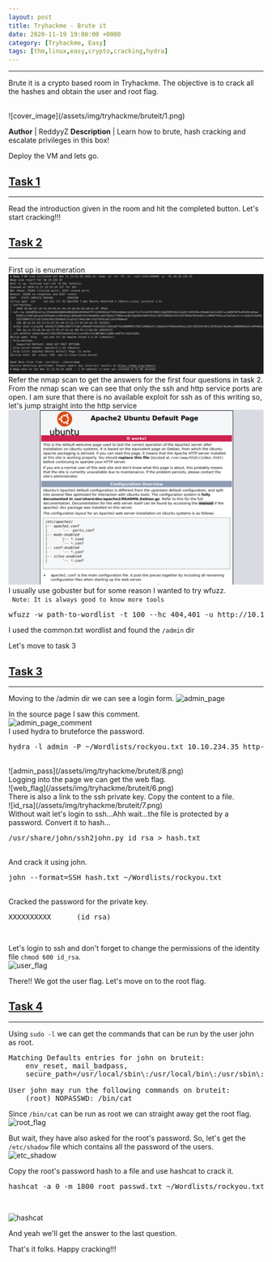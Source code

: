 ```yaml
---
layout: post
title: Tryhackme - Brute it
date: 2020-11-19 19:00:00 +0000
category: [Tryhackme, Easy]
tags: [thm,linux,easy,crypto,cracking,hydra]
---
```


---
<p>Brute it is a crypto based room in Tryhackme. The objective is to crack all the hashes and obtain the user and root flag.</p>
<br>
![cover_image](/assets/img/tryhackme/bruteit/1.png)

**Author** | ReddyyZ
**Description** | Learn how to brute, hash cracking and escalate privileges in this box!

<p>Deploy the VM and lets go.</p>

## <ins>Task 1</ins>
---
Read the introduction given in the room and hit the completed button. Let's start cracking!!!

## <ins>Task 2</ins>
---
First up is enumeration
<br>
![nmap_scan](/assets/img/tryhackme/bruteit/nmap_scan.png)
<br>
Refer the nmap scan to get the answers for the first four questions in task 2. From the nmap scan we can see that only the ssh and http service ports are open. I am sure that there is no available exploit for ssh as of this writing so, let's jump straight into the http service
<br>
![http_service](/assets/img/tryhackme/bruteit/2.png)
<br>
I usually use gobuster but for some reason I wanted to try wfuzz.
<br>
``` Note: It is always good to know more tools```
<br>
<pre>wfuzz -w path-to-wordlist -t 100 --hc 404,401 -u http://10.10.224.136/FUZZ</pre>

I used the common.txt wordlist and found the ```/admin``` dir

Let's move to task 3

## <ins>Task 3</ins>
---
Moving to the /admin dir we can see a login form.
![admin_page](/assets/img/tryhackme/bruteit/3.png)
<br>

In the source page I saw this comment.
<br>
![admin_page_comment](/assets/img/tryhackme/bruteit/4.png)
<br>
I used hydra to bruteforce the password.
<br>
<pre>hydra -l admin -P ~/Wordlists/rockyou.txt 10.10.234.35 http-post-form "/admin:user=^USER^&pass=^PASS^:Username or password invalid" -f -t 50</pre>
<br>
![admin_pass](/assets/img/tryhackme/bruteit/8.png)
<br>
Logging into the page we can get the web flag.
<br>
![web_flag](/assets/img/tryhackme/bruteit/6.png)
<br>
There is also a link to the ssh private key. Copy the content to a file.
<br>
![id_rsa](/assets/img/tryhackme/bruteit/7.png)
<br>
Without wait let's login to ssh...Ahh wait...the file is protected by a password. Convert it to hash...
<br>
<pre>/usr/share/john/ssh2john.py id_rsa > hash.txt</pre>
<br>
And crack it using john.
<br>
<pre>john --format=SSH hash.txt ~/Wordlists/rockyou.txt</pre>
<br>
Cracked the password for the private key.
<br>
<pre>XXXXXXXXXX      (id_rsa)</pre>
<br>

Let's login to ssh and don't forget to change the permissions of the identity file ```chmod 600 id_rsa```.
<br>
![user_flag](/assets/img/tryhackme/bruteit/9.png)
<br>

There!! We got the user flag. Let's move on to the root flag.

## <ins>Task 4</ins>
---
Using ```sudo -l``` we can get the commands that can be run by the user john as root.
<br>

<pre>
Matching Defaults entries for john on bruteit:
    env_reset, mail_badpass,
    secure_path=/usr/local/sbin\:/usr/local/bin\:/usr/sbin\:/usr/bin\:/sbin\:/bin\:/snap/bin

User john may run the following commands on bruteit:
    (root) NOPASSWD: /bin/cat
</pre>

Since ```/bin/cat``` can be run as root we can straight away get the root flag.
<br>
![root_flag](/assets/img/tryhackme/bruteit/10.png)
<br>

But wait, they have also asked for the root's password. So, let's get the ```/etc/shadow``` file which contains all the password of the users.
<br>
![etc_shadow](/assets/img/tryhackme/bruteit/11.png)
<br>

Copy the root's password hash to a file and use hashcat to crack it.
<br>
<pre>hashcat -a 0 -m 1800 root_passwd.txt ~/Wordlists/rockyou.txt</pre>
<br>

![hashcat](/assets/img/tryhackme/bruteit/12.png)
<br>

And yeah we'll get the answer to the last question.

That's it folks. Happy cracking!!!
